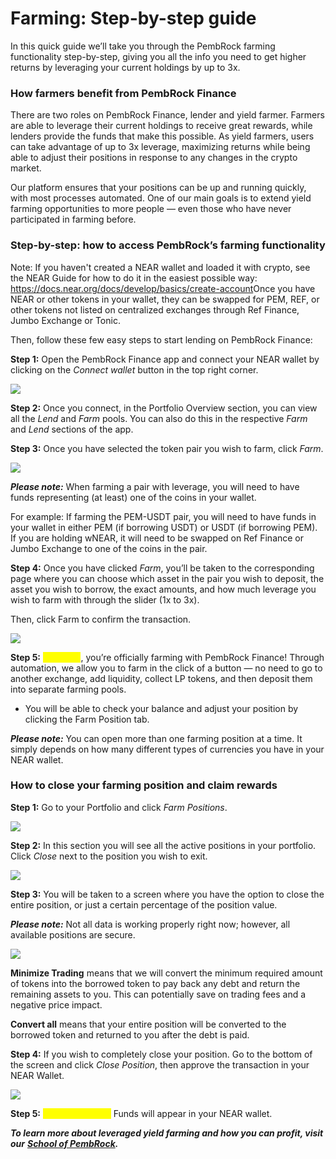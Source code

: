 # Farming: Step-by-step guide

In this quick guide we’ll take you through the PembRock farming functionality step-by-step, giving you all the info you need to get higher returns by leveraging your current holdings by up to 3x.

### How farmers benefit from PembRock Finance

There are two roles on PembRock Finance, lender and yield farmer. Farmers are able to leverage their current holdings to receive great rewards, while lenders provide the funds that make this possible. As yield farmers, users can take advantage of up to 3x leverage, maximizing returns while being able to adjust their positions in response to any changes in the crypto market.

Our platform ensures that your positions can be up and running quickly, with most processes automated. One of our main goals is to extend yield farming opportunities to more people — even those who have never participated in farming before.

### Step-by-step: how to access PembRock’s farming functionality

Note: If you haven't created a NEAR wallet and loaded it with crypto, see the NEAR Guide for how to do it in the easiest possible way: https://docs.near.org/docs/develop/basics/create-account​ Once you have NEAR or other tokens in your wallet, they can be swapped for PEM, REF, or other tokens not listed on centralized exchanges through Ref Finance, Jumbo Exchange or Tonic.

Then, follow these few easy steps to start lending on PembRock Finance:

**Step 1:** Open the PembRock Finance app and connect your NEAR wallet by clicking on the _Connect wallet_ button in the top right corner.

![](<../../.gitbook/assets/Farming 1.png>)

**Step 2:** Once you connect, in the Portfolio Overview section, you can view all the _Lend_ and _Farm_ pools. You can also do this in the respective _Farm_ and _Lend_ sections of the app.

**Step 3:** Once you have selected the token pair you wish to farm, click _Farm_.

![](../../.gitbook/assets/PembRock-App.png)

_**Please note:**_ When farming a pair with leverage, you will need to have funds representing (at least) one of the coins in your wallet.

For example: If farming the PEM-USDT pair, you will need to have funds in your wallet in either PEM (if borrowing USDT) or USDT (if borrowing PEM). If you are holding wNEAR, it will need to be swapped on Ref Finance or Jumbo Exchange to one of the coins in the pair.

**Step 4:** Once you have clicked _Farm_, you’ll be taken to the corresponding page where you can choose which asset in the pair you wish to deposit, the asset you wish to borrow, the exact amounts, and how much leverage you wish to farm with through the slider (1x to 3x).

Then, click Farm to confirm the transaction.

![](<../../.gitbook/assets/PembRock-App (1).png>)

**Step 5:** <mark style="color:yellow;">Congrats</mark>, you’re officially farming with PembRock Finance! Through automation, we allow you to farm in the click of a button — no need to go to another exchange, add liquidity, collect LP tokens, and then deposit them into separate farming pools.

* You will be able to check your balance and adjust your position by clicking the Farm Position tab.

_**Please note:**_ You can open more than one farming position at a time. It simply depends on how many different types of currencies you have in your NEAR wallet.

### How to close your farming position and claim rewards&#x20;

**Step 1:** Go to your Portfolio and click _Farm Positions_.

![](<../../.gitbook/assets/Farming 4 (1).png>)

**Step 2:** In this section you will see all the active positions in your portfolio. Click _Close_ next to the position you wish to exit.

![](<../../.gitbook/assets/Farming 5.png>)

**Step 3:** You will be taken to a screen where you have the option to close the entire position, or just a certain percentage of the position value.

_**Please note:**_ Not all data is working properly right now; however, all available positions are secure.

![](<../../.gitbook/assets/Farming 6 (1).png>)

**Minimize Trading** means that we will convert the minimum required amount of tokens into the borrowed token to pay back any debt and return the remaining assets to you. This can potentially save on trading fees and a negative price impact.&#x20;

**Convert all** means that your entire position will be converted to the borrowed token and returned to you after the debt is paid.&#x20;

**Step 4:** If you wish to completely close your position. Go to the bottom of the screen and click _Close Position_, then approve the transaction in your NEAR Wallet.

![](<../../.gitbook/assets/Farming 7.png>)

**Step 5:** <mark style="color:yellow;">Congratulations!</mark> Funds will appear in your NEAR wallet.&#x20;

_**To learn more about leveraged yield farming and how you can profit, visit our**_ [_**School of PembRock**_](https://docs.pembrock.finance/)_**.**_
